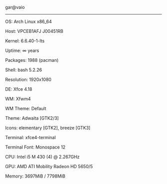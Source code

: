 gar@vaio 

-------- 

OS: Arch Linux x86_64 

Host: VPCEB1AFJ J00451RB 

Kernel: 6.6.40-1-lts 

Uptime: ∞ years 

Packages: 1988 (pacman) 

Shell: bash 5.2.26 

Resolution: 1920x1080 

DE: Xfce 4.18 

WM: Xfwm4 

WM Theme: Default 

Theme: Adwaita [GTK2/3] 

Icons: elementary [GTK2], breeze [GTK3] 

Terminal: xfce4-terminal 

Terminal Font: Monospace 12 

CPU: Intel i5 M 430 (4) @ 2.267GHz 

GPU: AMD ATI Mobility Radeon HD 5650/5 

Memory: 3697MiB / 7798MiB 
